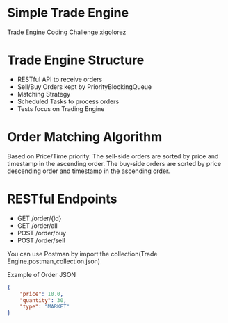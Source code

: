 # Simple Trade Engine
Trade Engine Coding Challenge xigolorez

# Trade Engine Structure
- RESTful API to receive orders
- Sell/Buy Orders kept by PriorityBlockingQueue
- Matching Strategy
- Scheduled Tasks to process orders
- Tests focus on Trading Engine

# Order Matching Algorithm
Based on Price/Time priority.
The sell-side orders are sorted by price and timestamp in the ascending order.
The buy-side orders are sorted by price descending order and timestamp in the ascending order.

# RESTful Endpoints
- GET /order/{id}
- GET /order/all
- POST /order/buy
- POST /order/sell

You can use Postman by import the collection(Trade Engine.postman_collection.json)

Example of Order JSON
```json
{
    "price": 10.0,
    "quantity": 30,
    "type": "MARKET"
}

```
